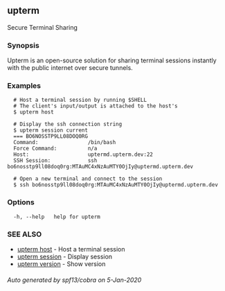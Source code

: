 ## upterm

Secure Terminal Sharing

### Synopsis

Upterm is an open-source solution for sharing terminal sessions instantly with the public internet over secure tunnels.

### Examples

```
  # Host a terminal session by running $SHELL
  # The client's input/output is attached to the host's
  $ upterm host

  # Display the ssh connection string
  $ upterm session current
  === BO6NOSSTP9LL08DOQ0RG
  Command:                /bin/bash
  Force Command:          n/a
  Host:                   uptermd.upterm.dev:22
  SSH Session:            ssh bo6nosstp9ll08doq0rg:MTAuMC4xNzAuMTY0OjIy@uptermd.upterm.dev

  # Open a new terminal and connect to the session
  $ ssh bo6nosstp9ll08doq0rg:MTAuMC4xNzAuMTY0OjIy@uptermd.upterm.dev
```

### Options

```
  -h, --help   help for upterm
```

### SEE ALSO

* [upterm host](upterm_host.md)	 - Host a terminal session
* [upterm session](upterm_session.md)	 - Display session
* [upterm version](upterm_version.md)	 - Show version

###### Auto generated by spf13/cobra on 5-Jan-2020
